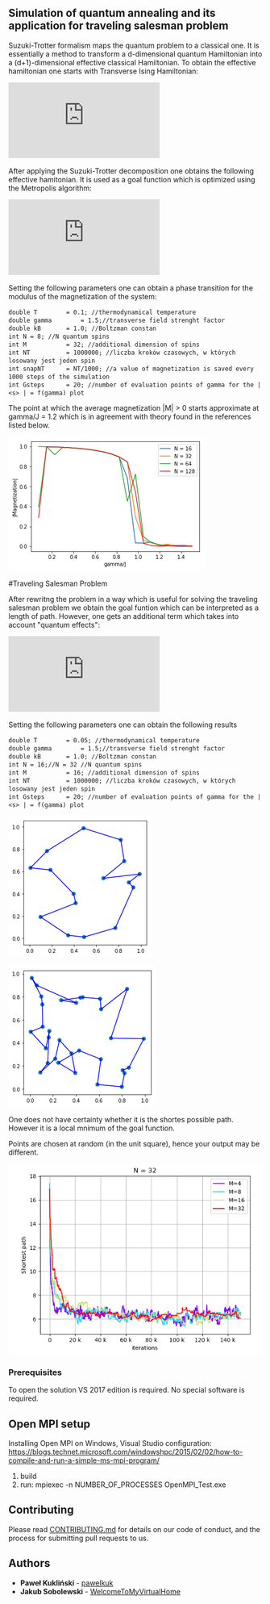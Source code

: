 ## Simulation of quantum annealing and its application for traveling salesman problem

Suzuki-Trotter formalism maps the quantum problem to a classical one. It is essentially a method to transform a d-dimensional
quantum Hamiltonian into a (d+1)-dimensional effective classical Hamiltonian. To obtain the effective hamiltonian one starts with Transverse Ising
Hamiltonian:

![equation](http://latex.codecogs.com/gif.latex?H%20%3D%20-%5CGamma%20%5Csum%5EN_%7Bi%3D1%7D%20%5Csigma%5Ex_i%20-%20%5Csum_%7B%28i%2Cj%29%7D%20J_%7Bij%7D%20%5Csigma%5Ez_i%20%5Csigma%5Ez_j)

After applying the Suzuki-Trotter decomposition one obtains the following effective hamitonian. It is used as a goal function which is optimized using the Metropolis algorithm:

![equation](http://latex.codecogs.com/gif.latex?H_%7Beff%7D%28%5Csigma%29%20%3D%20%5Csum%5EN_%7B%28i%2Cj%29%7D%20%5Csum%5EM_%7Bk%3D1%7D%20%5Cbigg%5B-%5Cfrac%7BJ_%7Bij%7D%7D%7BM%7D%5Csigma_%7Bik%7D%5Csigma_%7Bjk%7D%20-%20%5Cfrac%7B%5Cdelta_%7Bij%7D%7D%7B2%5Cbeta%7D%20%5Cln%20%5Ccoth%5CBig%28%5Cfrac%7B%5Cbeta%20%5CGamma%20%7D%7BM%7D%5CBig%29%5Csigma_%7Bik%7D%5Csigma_%7Bik&plus;1%7D%20%5Cbigg%5D)

Setting the following parameters one can obtain a phase transition for the modulus of the magnetization of the system:
```
double T		= 0.1; //thermodynamical temperature
double gamma	    = 1.5;//transverse field strenght factor
double kB		= 1.0; //Boltzman constan
int N = 8; //N quantum spins
int M			= 32; //additional dimension of spins
int NT			= 1000000; //liczba kroków czasowych, w których losowany jest jeden spin
int snapNT		= NT/1000; //a value of magnetization is saved every 1000 steps of the simulation
int Gsteps		= 20; //number of evaluation points of gamma for the | <s> | = f(gamma) plot
```

The point at which the average magnetization |M| > 0 starts approximate at gamma/J = 1.2 which is in agreement with theory found in the references listed below.

![alt text](https://github.com/QuantumAnnealingCpp/QuantumAnnealinng/blob/develop/Graphs/M16DOBRYWYKRES.png?raw=true)


#Traveling Salesman Problem

After rewritng the problem in a way which is useful for solving the traveling salesman problem we obtain the goal funtion which can be interpreted as a length of path. However, one gets an
additional term which takes into account "quantum effects":

![equation](http://latex.codecogs.com/gif.latex?L%20%3D%20%5Csum%5EN_%7B%28ij%29%7D%5Csum%5EM_%7Bk%3D1%7D%20%5Cbigg%5B%20d_%7Bij%7Dn_%7Bi%28t%29j%7D%20n_%7Bj%28t&plus;1%29k%7D%20&plus;%20%5Cfrac%7B%5Cdelta_%7Bi%28t%29j%7D%7D%7B2%5Cbeta%7D%20%5Cln%5Ccoth%5CBig%28%5Cfrac%7B%5Cbeta%20%5CGamma%7D%7BM%7D%5CBig%29%20n_%7Bi%28t%29k%29n_%7Bi%28t%29k&plus;1%7D%7D%20%5Cbigg%5D)

Setting the following parameters one can obtain the following results
```
double T		= 0.05; //thermodynamical temperature
double gamma	    = 1.5;//transverse field strenght factor
double kB		= 1.0; //Boltzman constan
int N = 16;//N = 32 //N quantum spins
int M			= 16; //additional dimension of spins
int NT			= 1000000; //liczba kroków czasowych, w których losowany jest jeden spin
int Gsteps		= 20; //number of evaluation points of gamma for the | <s> | = f(gamma) plot
```

![alt text](https://github.com/QuantumAnnealingCpp/QuantumAnnealinng/blob/develop/Graphs/M16N16bestpath.png?raw=true)

![alt text](https://github.com/QuantumAnnealingCpp/QuantumAnnealinng/blob/develop/Graphs/M16N32bestpath.png?raw=true)

One does not have certainty whether it is the shortes possible path. However it is a local mnimum of the goal function.

Points are chosen at random (in the unit square), hence your output may be different.

![alt text](https://github.com/QuantumAnnealingCpp/QuantumAnnealinng/blob/develop/Graphs/N=32GammaStart=10Gsteps=30NT=5000.png?raw=true)



### Prerequisites

To open the solution VS 2017 edition is required. No special software is required. 

## Open MPI setup

Installing Open MPI on Windows, Visual Studio configuration:	https://blogs.technet.microsoft.com/windowshpc/2015/02/02/how-to-compile-and-run-a-simple-ms-mpi-program/

1. build
2. run: mpiexec -n NUMBER_OF_PROCESSES OpenMPI_Test.exe

## Contributing

Please read [CONTRIBUTING.md](https://gist.github.com/PurpleBooth/b24679402957c63ec426) for details on our code of conduct, and the process for submitting pull requests to us.

## Authors

* **Paweł Kukliński**  - [pawelkuk](https://github.com/pawelkuk)
* **Jakub Sobolewski**  - [WelcomeToMyVirtualHome](https://github.com/WelcomeToMyVirtualHome)

